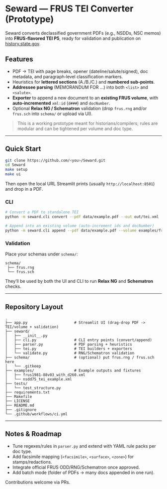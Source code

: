 # Seward — FRUS TEI Converter (Prototype)

Seward converts declassified government PDFs (e.g., NSDDs, NSC memos) into **FRUS‑flavored TEI P5**, ready for validation and publication on [history.state.gov](https://history.state.gov).

## Features
- PDF → TEI with page breaks, opener (dateline/salute/signed), doc metadata, and paragraph‑level classification markers.
- Heuristics for **lettered sections** (A./B./C.) and **numbered sub‑points**.
- **Addressee parsing** (MEMORANDUM FOR …) into both `<list>` and `<salute>`.
- **Exporter** to append a new document to an **existing FRUS volume**, with **auto‑incremented** `xml:id` (`d###`) and `docNumber`.
- Optional **Relax NG / Schematron** validation (drop `frus.rng` and/or `frus.sch` into `schema/` or upload via UI).

> This is a working prototype meant for historians/compilers; rules are modular and can be tightened per volume and doc type.

---

## Quick Start

```bash
git clone https://github.com/<you>/Seward.git
cd Seward
make setup
make ui
```

Then open the local URL Streamlit prints (usually `http://localhost:8501`) and drop in a PDF.

### CLI
```bash
# Convert a PDF to standalone TEI
python -m seward.cli convert --pdf data/example.pdf --out out/tei.xml

# Append into an existing volume (auto-increment ids and docNumber)
python -m seward.cli append --pdf data/example.pdf --volume examples/frus1981-88v03_with_d260.xml --out out/updated_volume.xml
```

### Validation
Place your schemas under `schema/`:
```
schema/
 ├── frus.rng
 └── frus.sch
```
They’ll be used by both the UI and CLI to run **Relax NG** and **Schematron** checks.

---

## Repository Layout

```
.
├── app.py                     # Streamlit UI (drag-drop PDF -> TEI/volume + validation)
├── seward/
│   ├── __init__.py
│   ├── cli.py                 # CLI entry points (convert/append)
│   ├── parser.py              # PDF parsing + heuristics
│   ├── tei.py                 # TEI builders + exporters
│   └── validate.py            # RNG/Schematron validation
├── schema/                    # (optional) put frus.rng / frus.sch here
│   └── .gitkeep
├── examples/                  # Example outputs and fixtures
│   ├── frus1981-88v03_with_d260.xml
│   └── nsdd75_tei_example.xml
├── tests/
│   └── test_structure.py
├── requirements.txt
├── Makefile
├── LICENSE
├── README.md
├── .gitignore
└── .github/workflows/ci.yml
```

---

## Notes & Roadmap
- Tune regexes/rules in `parser.py` and extend with YAML rule packs per doc type.
- Add facsimile mapping (`<facsimile>`, `<surface>`, `<zone>`) for stamps/redactions.
- Integrate official FRUS ODD/RNG/Schematron once approved.
- Add batch mode (folder of PDFs → many docs appended in one run).

Contributions welcome via PRs.
